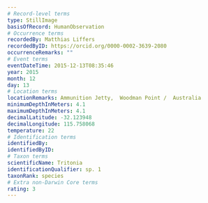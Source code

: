 ```yaml
---
# Record-level terms
type: StillImage
basisOfRecord: HumanObservation
# Occurrence terms
recordedBy: Matthias Liffers
recordedByID: https://orcid.org/0000-0002-3639-2080
occurrenceRemarks: ""
# Event terms
eventDateTime: 2015-12-13T08:35:46
year: 2015
month: 12
day: 13
# Location terms
locationRemarks: Ammunition Jetty,  Woodman Point /  Australia
minimumDepthInMeters: 4.1
maximumDepthInMeters: 4.1
decimalLatitude: -32.123948
decimalLongitude: 115.758068
temperature: 22
# Identification terms
identifiedBy: 
identifiedByID: 
# Taxon terms
scientificName: Tritonia
identificationQualifier: sp. 1
taxonRank: species
# Extra non-Darwin Core terms
rating: 3
---
```

